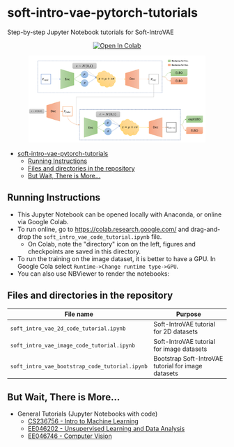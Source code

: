 # soft-intro-vae-pytorch-tutorials

Step-by-step Jupyter Notebook tutorials for Soft-IntroVAE

<center>
    <a href="https://colab.research.google.com/github/taldatech/soft-intro-vae-pytorch/blob/main/soft_intro_vae_tutorial"><img src="https://colab.research.google.com/assets/colab-badge.svg" alt="Open In Colab"/></a>
</center>

<p align="center">
<img src="https://raw.githubusercontent.com/taldatech/soft-intro-vae-web/main/assets/sintrovae_flow.PNG" height="200"></p>

- [soft-intro-vae-pytorch-tutorials](#soft-intro-vae-pytorch-tutorials)
  * [Running Instructions](#running-instructions)
  * [Files and directories in the repository](#files-and-directories-in-the-repository)
  * [But Wait, There is More...](#but-wait--there-is-more)
  
## Running Instructions
* This Jupyter Notebook can be opened locally with Anaconda, or online via Google Colab.
* To run online, go to https://colab.research.google.com/ and drag-and-drop the `soft_intro_vae_code_tutorial.ipynb` file.
    * On Colab, note the "directory" icon on the left, figures and checkpoints are saved in this directory.
* To run the training on the image dataset, it is better to have a GPU. In Google Cola select `Runtime->Change runtime type->GPU`.
* You can also use NBViewer to render the notebooks: 

## Files and directories in the repository

|File name         | Purpose |
|----------------------|------|
|`soft_intro_vae_2d_code_tutorial.ipynb`| Soft-IntroVAE tutorial for 2D datasets|
|`soft_intro_vae_image_code_tutorial.ipynb`|  Soft-IntroVAE tutorial for image datasets|
|`soft_intro_vae_bootstrap_code_tutorial.ipynb`| Bootstrap Soft-IntroVAE tutorial for image datasets|


## But Wait, There is More...
* General Tutorials (Jupyter Notebooks with code)
    * [CS236756 - Intro to Machine Learning](https://github.com/taldatech/cs236756-intro-to-ml)
    * [EE046202 - Unsupervised Learning and Data Analysis](https://github.com/taldatech/ee046202-unsupervised-learning-data-analysis)
    * [EE046746 - Computer Vision](https://github.com/taldatech/ee046746-computer-vision)